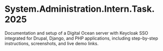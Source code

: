 # System.Administration.Intern.Task.2025
Documentation and setup of a Digital Ocean server with Keycloak SSO integrated for Drupal, Django, and PHP applications, including step-by-step instructions, screenshots, and live demo links.
